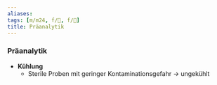 ```yaml
---
aliases: 
tags: [m/m24, f/🦠, f/🥼]
title: Präanalytik
---
```

### Präanalytik
- **Kühlung**
	- Sterile Proben mit geringer Kontaminationsgefahr → ungekühlt